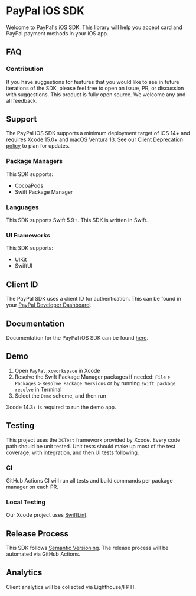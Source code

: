 # PayPal iOS SDK

Welcome to PayPal's iOS SDK. This library will help you accept card and PayPal payment methods in your iOS app.

## FAQ
### Contribution
If you have suggestions for features that you would like to see in future iterations of the SDK, please feel free to open an issue, PR, or discussion with suggestions. This product is fully open source. We welcome any and all feedback.

## Support

The PayPal iOS SDK supports a minimum deployment target of iOS 14+ and requires Xcode 15.0+ and macOS Ventura 13. See our [Client Deprecation policy](https://developer.paypal.com/braintree/docs/guides/client-sdk/deprecation-policy/ios/v5) to plan for updates.

### Package Managers
This SDK supports:

* CocoaPods
* Swift Package Manager

### Languages

This SDK supports Swift 5.9+. This SDK is written in Swift.

### UI Frameworks
This SDK supports:

* UIKit
* SwiftUI

## Client ID

The PayPal SDK uses a client ID for authentication. This can be found in your [PayPal Developer Dashboard](https://developer.paypal.com/api/rest/#link-getstarted).

## Documentation

Documentation for the PayPal iOS SDK can be found [here](https://developer.paypal.com/docs/checkout/advanced/ios/).

## Demo

1. Open `PayPal.xcworkspace` in Xcode
1. Resolve the Swift Package Manager packages if needed: `File` > `Packages` > `Resolve Package Versions` or by running `swift package resolve` in Terminal
1. Select the `Demo` scheme, and then run

Xcode 14.3+ is required to run the demo app.

## Testing

This project uses the `XCTest` framework provided by Xcode. Every code path should be unit tested. Unit tests should make up most of the test coverage, with integration, and then UI tests following.

### CI

GitHub Actions CI will run all tests and build commands per package manager on each PR.

### Local Testing

Our Xcode project uses [SwiftLint](https://github.com/realm/SwiftLint#installation).

## Release Process

This SDK follows [Semantic Versioning](https://semver.org/). The release process will be automated via GitHub Actions.

## Analytics

Client analytics will be collected via Lighthouse/FPTI.
